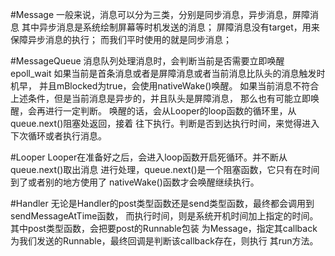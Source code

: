 
#Message
一般来说，消息可以分为三类，分别是同步消息，异步消息，屏障消息
其中异步消息是系统绘制屏幕等时机发送的消息；
屏障消息没有target，用来保障异步消息的执行；
而我们平时使用的就是同步消息；

#MessageQueue
消息队列处理消息时，会判断当前是否需要立即唤醒epoll_wait
如果当前是首条消息或者是屏障消息或者当前消息比队头的消息触发时机早，
并且mBlocked为true，会使用nativeWake()唤醒。
如果当前消息不符合上述条件，但是当前消息是异步的，并且队头是屏障消息，
那么也有可能立即唤醒，会再进行一定判断。
唤醒的话，会从Looper的loop函数的循环里，从queue.next()阻塞处返回，接着
往下执行。判断是否到达执行时间，来觉得进入下次循环或者执行消息。

#Looper
Looper在准备好之后，会进入loop函数开启死循环。并不断从queue.next()取出消息
进行处理，queue.next()是一个阻塞函数，它只有在时间到了或者别的地方使用了
nativeWake()函数才会唤醒继续执行。

#Handler
无论是Handler的post类型函数还是send类型函数，最终都会调用到sendMessageAtTime函数，
而执行时间，则是系统开机时间加上指定的时间。其中post类型函数，会把要post的Runnable包装
为Message，指定其callback为我们发送的Runnable，最终回调是判断该callback存在，则执行
其run方法。


